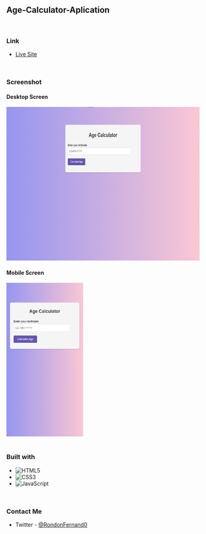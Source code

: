## Age-Calculator-Aplication

<br>

### Link

- [Live Site](https://linen220-random-password-generator.netlify.app/)

<br>

### Screenshot

<div align="left">
<h4>Desktop Screen</h4>
<img src="./img/screenshot_1.png" width="600" height="400"/>
<h4>Mobile Screen</h3>
<img src="./img/screenshot_2.png" width="200" height="400"/>
</div>

<br>

### Built with

- ![HTML5](https://img.shields.io/badge/html5-%23E34F26.svg?style=for-the-badge&logo=html5&logoColor=white)   
- ![CSS3](https://img.shields.io/badge/css3-%231572B6.svg?style=for-the-badge&logo=css3&logoColor=white)
- ![JavaScript](https://img.shields.io/badge/Javascript-F7DF1E.svg?style=for-the-badge&logo=javascript&logoColor=black)&nbsp;

<br>

### Contact Me

- Twitter - [@RondonFernand0](https://twitter.com/RondonFernand0)

<br>